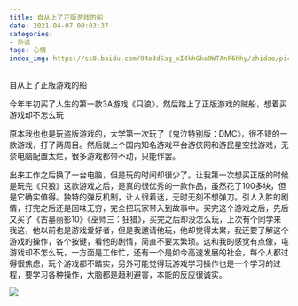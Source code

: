 ```yaml
---
title: 自从上了正版游戏的船
date: 2021-04-07 00:03:37
categories:
- 杂谈
tags: 心情
index_img: https://ss0.baidu.com/94o3dSag_xI4khGko9WTAnF6hhy/zhidao/pic/item/91529822720e0cf3c7a35ffc0646f21fbe09aa64.jpg
---
```

<div>自从上了正版游戏的船</div>
<p>今年年初买了人生的第一款3A游戏《只狼》，然后踏上了正版游戏的贼船，想着买游戏却不怎么玩</p>
<p>原本我也也是玩盗版游戏的，大学第一次玩了《鬼泣特别版：DMC》，很不错的一款游戏，打了两周目。然后就上个国内知名游戏平台游侠网和游民星空找游戏，无奈电脑配置太烂，很多游戏都带不动，只能作罢。</p>
<p>出来工作之后换了一台电脑，但是玩的时间却很少了。让我第一次想买正版的时候是玩完《只狼》这款游戏之后，是真的很优秀的一款作品，虽然花了100多块，但是它确实值得。独特的弹反机制，让人很着迷，无时无刻不想弹刀。引人入胜的剧情，打完之后还是回味无穷，完全把玩家带入到故事中。买完这个游戏之后，先后又买了《古墓丽影10》《巫师三：狂猎》，买完之后却没怎么玩，上次有个同学来我这，他以前也是游戏爱好者，但是我邀请他玩，他却觉得太累，我还要了解这个游戏的操作，各个按键，看他的剧情，简直不要太繁琐。这和我的感觉有点像，屯游戏却不怎么玩，一方面是工作忙，还有一个是如今高速发展的社会，每个人都过得很焦虑，玩个游戏都不踏实，另外可能觉得玩游戏学习操作也是一个学习的过程，要学习各种操作，大脑都是趋利避害，本能的反应很诚实。</p>

![](https://p26.toutiaoimg.com/origin/pgc-image/922f7b836b9a46309e6452990edfe11f)